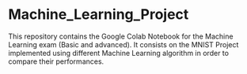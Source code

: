 # Machine_Learning_Project
This repository contains the Google Colab Notebook for the Machine Learning exam (Basic and advanced). It consists on the MNIST Project implemented using different Machine Learning algorithm in order to compare their performances.
